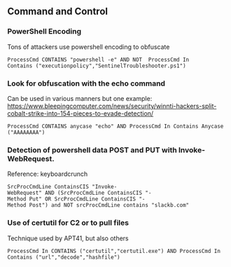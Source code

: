 ## Command and Control

### PowerShell Encoding

Tons of attackers use powershell encoding to obfuscate

```
ProcessCmd CONTAINS "powershell -e" AND NOT  ProcessCmd In Contains ("executionpolicy","SentinelTroubleshooter.ps1")
```

### Look for obfuscation with the echo command 

Can be used in various manners but one example: https://www.bleepingcomputer.com/news/security/winnti-hackers-split-cobalt-strike-into-154-pieces-to-evade-detection/

```
ProcessCmd CONTAINS anycase "echo" AND ProcessCmd In Contains Anycase ("AAAAAAAA")
```

### Detection of powershell data POST and PUT with Invoke-WebRequest. 

Reference: keyboardcrunch

```
SrcProcCmdLine ContainsCIS "Invoke-WebRequest" AND (SrcProcCmdLine ContainsCIS "-Method Put" OR SrcProcCmdLine ContainsCIS "-Method Post") and NOT srcProcCmdLine contains "slackb.com"
```

### Use of certutil for C2 or to pull files

Technique used by APT41, but also others

```
ProcessCmd In CONTAINS ("certutil","certutil.exe") AND ProcessCmd In Contains ("url","decode","hashfile")
```
